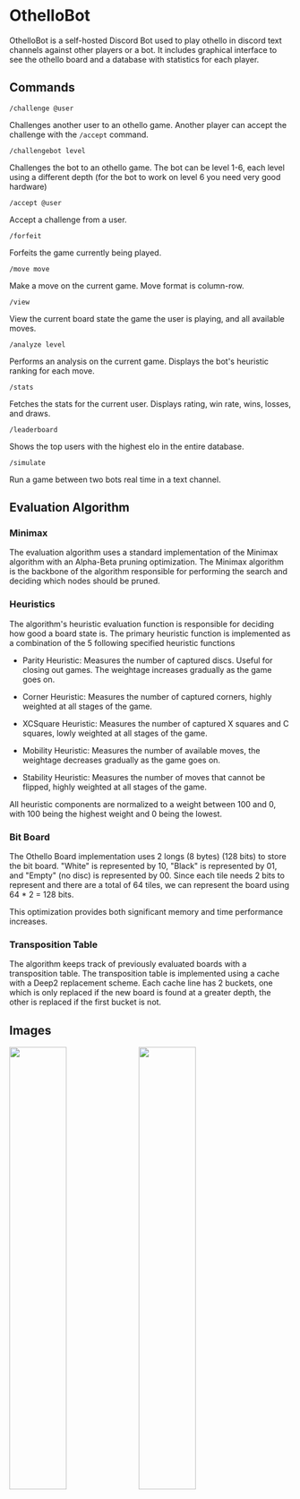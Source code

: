 # OthelloBot

OthelloBot is a self-hosted Discord Bot used to play othello in discord text channels against other players or a bot. It includes graphical interface to see the othello board and a database with statistics for each player.

## Commands

`/challenge @user`

Challenges another user to an othello game. Another player can accept the challenge with the `/accept` command.

`/challengebot level`

Challenges the bot to an othello game. The bot can be level 1-6, each level using a different depth (for the bot to work on level 6 you need very good hardware)

`/accept @user`

Accept a challenge from a user.

`/forfeit`

Forfeits the game currently being played.

`/move move`

Make a move on the current game. Move format is column-row.

`/view`

View the current board state the game the user is playing, and all available moves.

`/analyze level`

Performs an analysis on the current game. Displays the bot's heuristic ranking for each move.

`/stats`

Fetches the stats for the current user. Displays rating, win rate, wins, losses, and draws.

`/leaderboard`

Shows the top users with the highest elo in the entire database.

`/simulate`

Run a game between two bots real time in a text channel.

## Evaluation Algorithm

### Minimax 

The evaluation algorithm uses a standard implementation of the Minimax algorithm with an Alpha-Beta pruning optimization. The Minimax algorithm is the backbone of the algorithm responsible for performing the search and deciding which nodes should be pruned.

### Heuristics

The algorithm's heuristic evaluation function is responsible for deciding how good a board state is. The primary heuristic function is implemented as a combination of the 5 following specified heuristic functions

- Parity Heuristic: Measures the number of captured discs. Useful for closing out games. The weightage increases gradually as the game goes on.

- Corner Heuristic: Measures the number of captured corners, highly weighted at all stages of the game.

- XCSquare Heuristic: Measures the number of captured X squares and C squares, lowly weighted at all stages of the game.

- Mobility Heuristic: Measures the number of available moves, the weightage decreases gradually as the game goes on.

- Stability Heuristic: Measures the number of moves that cannot be flipped, highly weighted at all stages of the game.

All heuristic components are normalized to a weight between 100 and 0, with 100 being the highest weight and 0 being the lowest.

### Bit Board

The Othello Board implementation uses 2 longs (8 bytes) (128 bits) to store the bit board. "White" is represented by 10, "Black" is represented by 01, and "Empty" (no disc) is represented by 00. Since each tile needs 2 bits to represent and there are a total of 64 tiles, we can represent the board using 64 * 2 = 128 bits. 

This optimization provides both significant memory and time performance increases.

### Transposition Table

The algorithm keeps track of previously evaluated boards with a transposition table. The transposition table is implemented using a cache with a Deep2 replacement scheme.
Each cache line has 2 buckets, one which is only replaced if the new board is found at a greater depth, the other is replaced if the first bucket is not.

## Images

<img src="https://github.com/JosephPrichard/OthelloBot/assets/58538077/0096a164-cfb9-44a1-be89-30896e93f0ff" width="45%" height="45%">
<img src="https://github.com/JosephPrichard/OthelloBot/assets/58538077/c53ecbc3-800b-4767-8553-498f9c529874" width="45%" height="45%">
